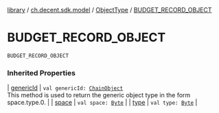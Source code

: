 [library](../../index.md) / [ch.decent.sdk.model](../index.md) / [ObjectType](index.md) / [BUDGET_RECORD_OBJECT](./-b-u-d-g-e-t_-r-e-c-o-r-d_-o-b-j-e-c-t.md)

# BUDGET_RECORD_OBJECT

`BUDGET_RECORD_OBJECT`

### Inherited Properties

| [genericId](generic-id.md) | `val genericId: `[`ChainObject`](../-chain-object/index.md)<br>This method is used to return the generic object type in the form space.type.0. |
| [space](space.md) | `val space: `[`Byte`](https://kotlinlang.org/api/latest/jvm/stdlib/kotlin/-byte/index.html) |
| [type](type.md) | `val type: `[`Byte`](https://kotlinlang.org/api/latest/jvm/stdlib/kotlin/-byte/index.html) |


